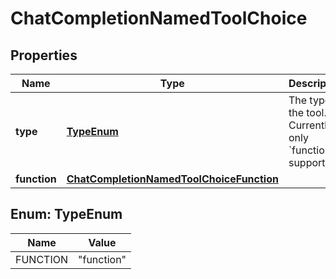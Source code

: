 # ChatCompletionNamedToolChoice

## Properties
Name | Type | Description | Notes
------------ | ------------- | ------------- | -------------
**type** | [**TypeEnum**](#TypeEnum) | The type of the tool. Currently, only &#x60;function&#x60; is supported. | 
**function** | [**ChatCompletionNamedToolChoiceFunction**](ChatCompletionNamedToolChoiceFunction.md) |  | 

<a name="TypeEnum"></a>
## Enum: TypeEnum
Name | Value
---- | -----
FUNCTION | &quot;function&quot;
